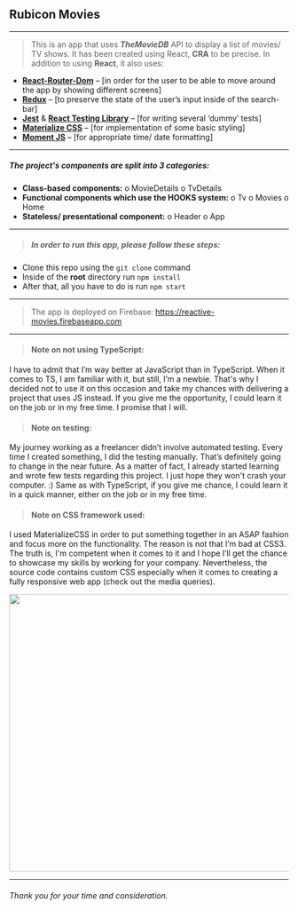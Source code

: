 ## Rubicon Movies

---

> This is an app that uses **_TheMovieDB_** API to display a list of movies/ TV shows.
> It has been created using React, **CRA** to be precise.
> In addition to using **React**, it also uses:

- [**React-Router-Dom**](https://reactrouter.com/web/guides/quick-start) – [in order for the user to be able to move around the app by showing different screens]
- [**Redux**](https://react-redux.js.org) – [to preserve the state of the user’s input inside of the search-bar]
- [**Jest**](https://jestjs.io) & [**React Testing Library**](https://testing-library.com/) – [for writing several ‘dummy’ tests]
- [**Materialize CSS**](https://materializecss.com/) – [for implementation of some basic styling]
- [**Moment JS**](https://momentjs.com/) – [for appropriate time/ date formatting]

---

##### The project's components are split into 3 categories:

- **Class-based components:**
  o MovieDetails
  o TvDetails
- **Functional components which use the HOOKS system:**
  o Tv
  o Movies
  o Home
- **Stateless/ presentational component:**
  o Header
  o App

---

> ##### In order to run this app, please follow these steps:

- Clone this repo using the `git clone` command
- Inside of the **root** directory run `npm install`
- After that, all you have to do is run `npm start`

---

> The app is deployed on Firebase:
> https://reactive-movies.firebaseapp.com

---

> #### Note on not using TypeScript:

I have to admit that I’m way better at JavaScript than in TypeScript. When it comes to TS, I am familiar with it, but still, I’m a newbie. That's why I decided not to use it on this occasion and take my chances with delivering a project that uses JS instead. If you give me the opportunity, I could learn it on the job or in my free time. I promise that I will.

> #### Note on testing:

My journey working as a freelancer didn’t involve automated testing. Every time I created something, I did the testing manually. That’s definitely going to change in the near future. As a matter of fact, I already started learning and wrote few tests regarding this project. I just hope they won't crash your computer. :) Same as with TypeScript, if you give me chance, I could learn it in a quick manner, either on the job or in my free time.

> #### Note on CSS framework used:

I used MaterializeCSS in order to put something together in an ASAP fashion and focus more on the functionality. The reason is not that I’m bad at CSS3. The truth is, I'm competent when it comes to it and I hope I’ll get the chance to showcase my skills by working for your company. Nevertheless, the source code contains custom CSS especially when it comes to creating a fully responsive web app (check out the media queries).

<img src="https://github.com/BiggaHD/rubicon-movies/blob/master/final.jpg" height="500" width="1200">

---

###### Thank you for your time and consideration.
